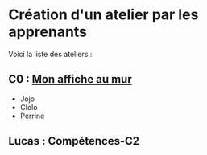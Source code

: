 # Création d'un atelier par les apprenants

Voici la liste des ateliers :

## C0 : <a href="">Mon affiche au mur</a>
- Jojo
- Clolo
- Perrine

## Lucas : Compétences-C2
